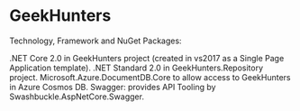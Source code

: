 # GeekHunters

Technology, Framework and NuGet Packages:

.NET Core 2.0 in GeekHunters project (created in vs2017 as a Single Page Application template).
.NET Standard 2.0 in GeekHunters.Repository project.
Microsoft.Azure.DocumentDB.Core to allow access to GeekHunters in Azure Cosmos DB.
Swagger: provides API Tooling by Swashbuckle.AspNetCore.Swagger.
